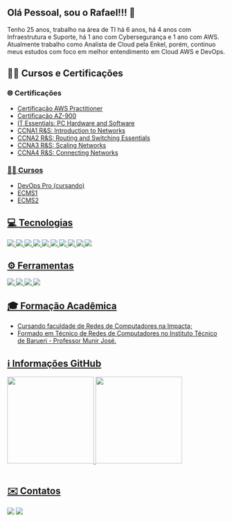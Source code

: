 ## Olá Pessoal, sou o Rafael!!! 👋
Tenho 25 anos, trabalho na área de TI há 6 anos, há 4 anos com Infraestrutura e Suporte, há 1 ano com Cybersegurança e 1 ano com AWS.
Atualmente trabalho como Analista de Cloud pela Enkel, porém, continuo meus estudos com foco em melhor entendimento em Cloud AWS e DevOps.

## 👨‍🎓 Cursos e Certificações
### :globe_with_meridians: Certificações
- <a href="https://www.credly.com/badges/700c0f92-c207-4c8b-82d3-29aa0805e1f7/"/> Certificação AWS Practitioner 
- <a href="https://www.credly.com/badges/81496a69-b977-4b0c-b186-1169c7fc6db3?source=linked_in_profile"/> Certificação AZ-900
- IT Essentials: PC Hardware and Software
- CCNA1 R&S: Introduction to Networks
- CCNA2 R&S: Routing and Switching Essentials
- CCNA3 R&S: Scaling Networks
- CCNA4 R&S: Connecting Networks
### 👨‍💻 Cursos
- DevOps Pro (cursando)
- ECMS1 
- ECMS2

## 💻 Tecnologias
<img src="https://img.shields.io/badge/HTML5-E34F26?style=for-the-badge&logo=html5&logoColor=white" /> <img src="https://img.shields.io/badge/css3-%231572B6.svg?style=for-the-badge&logo=css3&logoColor=white"/> <img src="https://img.shields.io/badge/Linux-FCC624?style=for-the-badge&logo=linux&logoColor=black"/> <img src="https://img.shields.io/badge/vagrant-%231563FF.svg?style=for-the-badge&logo=vagrant&logoColor=white"/> <img src="https://img.shields.io/badge/docker-%230db7ed.svg?style=for-the-badge&logo=docker&logoColor=white"/> <img src="https://img.shields.io/badge/AWS-%23FF9900.svg?style=for-the-badge&logo=amazon-aws&logoColor=white"/> <img src="https://img.shields.io/badge/azure-%230072C6.svg?style=for-the-badge&logo=microsoftazure&logoColor=white"/> <img src="https://img.shields.io/badge/grafana-%23F46800.svg?style=for-the-badge&logo=grafana&logoColor=white"/> <img src="https://img.shields.io/badge/python-3670A0?style=for-the-badge&logo=python&logoColor=ffdd54"/> <img src="https://img.shields.io/badge/ubiquiti-%230559C9.svg?style=for-the-badge&logo=ubiquiti&logoColor=white"/>
## ⚙️ Ferramentas
<img src="https://img.shields.io/badge/Visual%20Studio-5C2D91.svg?style=for-the-badge&logo=visual-studio&logoColor=white"/> <img src="https://img.shields.io/badge/Microsoft_Office-D83B01?style=for-the-badge&logo=microsoft-office&logoColor=white"/> <img src="https://img.shields.io/badge/Notion-%23000000.svg?style=for-the-badge&logo=notion&logoColor=white"/> <img src="https://img.shields.io/badge/github-%23121011.svg?style=for-the-badge&logo=github&logoColor=white"/>
 
## 🎓 Formação Acadêmica
- Cursando faculdade de Redes de Computadores na Impacta;
- Formado em Técnico de Redes de Computadores no Instituto Técnico de Barueri - Professor Munir José.

## ℹ️ Informações GitHub

<div align="start">
<picture>
  <source
    srcset="https://github-readme-stats.vercel.app/api?username=Nunes-Rafael&show_icons=true&theme=dark"
    media="(prefers-color-scheme: dark)"
  />
  <img height=200 src="https://github-readme-stats.vercel.app/api?username=Nunes-Rafael&show_icons=true" />
</picture>
  <img height=200 src="https://github-readme-stats.vercel.app/api/top-langs?username=Nunes-Rafael&layout=compact&langs_count=8" />
 </div>
<br/>

## ✉️ Contatos
<div align="start" height="100px">
    <a href="https://www.linkedin.com/in/rafaeloliveira-nunes" target="_blank"><img src="https://img.shields.io/badge/-LinkedIn-%230077B5?style=for-the-badge&logo=linkedin&logoColor=white" target="_blank"></a> 
  <a href = "mailto:nunes.rafael2000@gmail.com"><img src="https://img.shields.io/badge/-Gmail-%23333?style=for-the-badge&logo=gmail&logoColor=white" target="_blank"></a>
</div>
